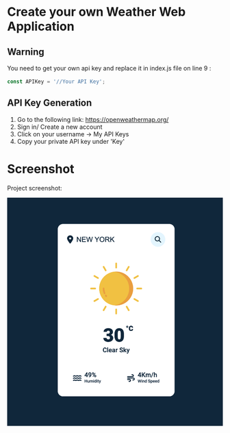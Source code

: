 # Create your own Weather Web Application

## Warning
You need to get your own api key and replace it in index.js file on line 9 :

```javascript
const APIKey = '//Your API Key';
```

## API Key Generation
1. Go to the following link: https://openweathermap.org/
2. Sign in/ Create a new account
3. Click on your username -> My API Keys
4. Copy your private API key under 'Key'

# Screenshot
Project screenshot:

![screenshot](/WeatherApp/images/Screenshot.png)
